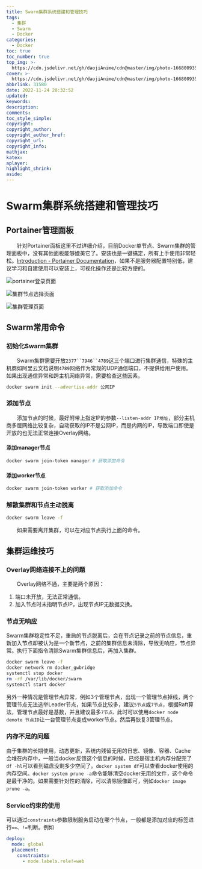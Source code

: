 ```yaml
---
title: Swarm集群系统搭建和管理技巧
tags:
  - 集群
  - Swarm
  - Docker
categories:
  - Docker
toc: true
toc_number: true
top_img: >-
  https://cdn.jsdelivr.net/gh/daojiAnime/cdn@master/img/photo-1668009358366-a09c5ab0da81.webp
cover: >-
  https://cdn.jsdelivr.net/gh/daojiAnime/cdn@master/img/photo-1668009358366-a09c5ab0da81.webp
abbrlink: 31580
date: 2022-11-24 20:32:52
updated:
keywords:
description:
comments:
toc_style_simple:
copyright:
copyright_author:
copyright_author_href:
copyright_url:
copyright_info:
mathjax:
katex:
aplayer:
highlight_shrink:
aside:
---
```


# Swarm集群系统搭建和管理技巧

## Portainer管理面板

&emsp;&emsp;针对Portainer面板这里不过详细介绍，目前Docker单节点、Swarm集群的管理面板中，没有其他面板能够媲美它了。安装也是一键搞定，所有上手使用非常轻松。[Introduction - Portainer Documentation](https://docs.portainer.io/start/intro)，如果不是服务器配置特别低，建议学习和自建使用可以安装上，可视化操作还是比较方便的。

![portainer登录页面](https://cdn.jsdelivr.net/gh/daojiAnime/cdn@master/img/Snipaste_2022-11-24_20-40-26.webp)

![集群节点选择页面](https://cdn.jsdelivr.net/gh/daojiAnime/cdn@master/img/Snipaste_2022-11-24_20-43-21.webp)

![集群管理页面](https://cdn.jsdelivr.net/gh/daojiAnime/cdn@master/img/Snipaste_2022-11-24_20-43-46.webp)

## Swarm常用命令

### 初始化Swarm集群

&emsp;&emsp;Swarm集群需要开放`2377``7946``4789`这三个端口进行集群通信，特殊的主机商如阿里云文档说明`4789`网络作为常规的UDP通信端口，不提供给用户使用。如果出现通信异常和跨主机网络异常，需要检查这些因素。

```sh
docker swarm init --advertise-addr 公网IP
```

### 添加节点

&emsp;&emsp;添加节点的时候，最好<font>附带上指定IP的参数</font>`--listen-addr IP地址`，部分主机商多层网络比较复杂，自动获取的IP不是公网IP，而是内网的IP，导致端口即使是开放的也无法正常连接Overlay网络。

#### 添加manager节点

```sh
docker swarm join-token manager # 获取添加命令
```

#### 添加worker节点

```sh
docker swarm join-token worker # 获取添加命令
```

### 解散集群和节点主动脱离

```sh
docker swarm leave -f
```

&emsp;&emsp;如果需要离开集群，可以在对应节点执行上面的命令。

## 集群运维技巧

### Overlay网络连接不上的问题

&emsp;&emsp;Overlay网络不通，主要是两个原因：

1. 端口未开放，无法正常通信。
2. 加入节点时未指明节点IP，出现节点IP无数据交换。

### 节点无响应

Swarm集群稳定性不足，重启的节点脱离后，会在节点记录之前的节点信息，重新加入节点却被认为是一个新节点，之前的集群信息未清除，导致无响应，节点异常。执行下面指令清除Swarm集群信息后，再加入集群。

```sh
docker swarm leave -f
docker network rm docker_gwbridge
systemctl stop docker
rm -rf /var/lib/docker/swarm
systemctl start docker
```

另外一种情况是管理节点异常，例如3个管理节点，出现一个管理节点掉线，两个管理节点无法选举Leader节点，如果节点比较多，建议`5节点`或`7节点`，根据Raft算法，管理节点最好是基数，并且建议最多`7节点。`此时可以使用`docker node demote 节点ID`让一台管理节点变成worker节点。然后再恢复3管理节点。

### 内存不足的问题

由于集群的长期使用，动态更新，系统内残留无用的日志、镜像、容器、Cache会堆在内存中，一般当docker反馈这个信息的时候，已经是宿主机内存分配完了`df -hl`可以看到磁盘没剩多少空间了。`docker system df`可以查看docker使用的内存空间。`docker system prune -a`命令能够清空docker无用的文件，这个命令是最干净的。如果需要针对性的清除，可以清除镜像即可，例如`docker image prune -a`。

### Service约束的使用

可以通过`constraints`参数限制服务启动在哪个节点，一般都是添加对应的标签进行`==`、`!=`判断。例如

```yaml
deploy:
  mode: global
  placement:
    constraints:
      - node.labels.role!=web
```

